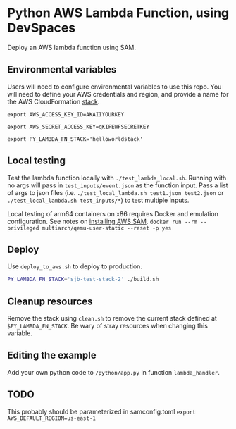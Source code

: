 # Python AWS Lambda Function, using DevSpaces

Deploy an AWS lambda function using SAM.

## Environmental variables

Users will need to configure environmental variables to use this repo.  You will need to define your AWS credentials and region, and provide a name for the AWS CloudFormation [stack](https://docs.aws.amazon.com/AWSCloudFormation/latest/UserGuide/stacks.html).

`export AWS_ACCESS_KEY_ID=AKAIIYOURKEY`

`export AWS_SECRET_ACCESS_KEY=qKIFEWFSECRETKEY`

`export PY_LAMBDA_FN_STACK='helloworldstack'`

## Local testing

Test the lambda function locally with `./test_lambda_local.sh`.  Running with no args will pass in `test_inputs/event.json` as the function input.  Pass a list of args to json files (i.e. `./test_local_lambda.sh test1.json test2.json` or `./test_local_lambda.sh test_inputs/*`) to test multiple inputs.

Local testing of arm64 containers on x86 requires Docker and emulation configuration.  See notes on [installing AWS SAM](https://docs.aws.amazon.com/serverless-application-model/latest/developerguide/serverless-sam-cli-install-linux.html).
`docker run --rm --privileged multiarch/qemu-user-static --reset -p yes`

## Deploy

Use `deploy_to_aws.sh` to deploy to production.

```sh
PY_LAMBDA_FN_STACK='sjb-test-stack-2' ./build.sh
```

## Cleanup resources

Remove the stack using `clean.sh` to remove the current stack defined at `$PY_LAMBDA_FN_STACK`.  Be wary of stray resources when changing this variable.

## Editing the example

Add your own python code to `/python/app.py` in function `lambda_handler`.

## TODO

This probably should be parameterized in samconfig.toml
`export AWS_DEFAULT_REGION=us-east-1`
